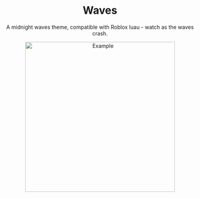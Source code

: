 <div align="center">
<h1>Waves</h1>

A midnight waves theme, compatible with Roblox luau - watch as the waves crash.
</div>

<center>
<img alt="Example" src="" width="400" />
</center>